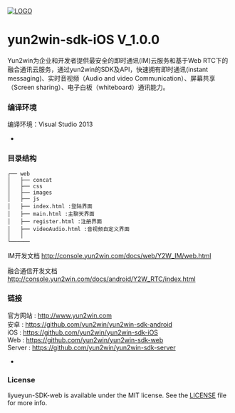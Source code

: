 [![LOGO](http://8225117.s21i-8.faiusr.com/4/ABUIABAEGAAg5o3ztwUoivKDrgQwuAE4Mg.png)](http://www.yun2win.com)
# yun2win-sdk-iOS V_1.0.0
 
Yun2win为企业和开发者提供最安全的即时通讯(IM)云服务和基于Web RTC下的融合通讯云服务，通过yun2win的SDK及API，快速拥有即时通讯(instant messaging)、实时音视频（Audio and video Communication）、屏幕共享（Screen sharing）、电子白板（whiteboard）通讯能力。

### 编译环境
编译环境：Visual Studio 2013

-
### 目录结构

```
┌── web
│   ├── concat
│   ├── css
│   ├── images
│   ├── js
│   ├── index.html :登陆界面
│   ├── main.html :主聊天界面
│   ├── register.html :注册界面
│   ├── videoAudio.html :音视频自定义界面
│   │ 
└──────
```

IM开发文档
http://console.yun2win.com/docs/web/Y2W_IM/web.html

融合通信开发文档
http://console.yun2win.com/docs/android/Y2W_RTC/index.html

### 链接
官方网站 : http://www.yun2win.com<br>
安卓 : https://github.com/yun2win/yun2win-sdk-android<br>
iOS : https://github.com/yun2win/yun2win-sdk-iOS<br>
Web : https://github.com/yun2win/yun2win-sdk-web<br>
Server : https://github.com/yun2win/yun2win-sdk-server<br>

-
### License
liyueyun-SDK-web is available under the MIT license. See the [LICENSE](https://github.com/yun2win/yun2win-sdk-web/blob/master/LICENSE) file for more info.
